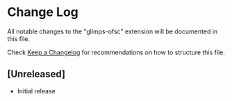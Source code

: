 # Change Log

All notable changes to the "glimps-ofsc" extension will be documented in this file.

Check [Keep a Changelog](http://keepachangelog.com/) for recommendations on how to structure this file.

## [Unreleased]

- Initial release
